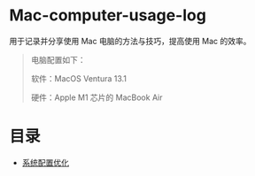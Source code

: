 # Mac-computer-usage-log
用于记录并分享使用 Mac 电脑的方法与技巧，提高使用 Mac 的效率。

> 电脑配置如下：
> 
> 软件：MacOS Ventura 13.1  
> 
> 硬件：Apple M1 芯片的 MacBook Air


# 目录
- [系统配置优化](系统级配置优化.md)
